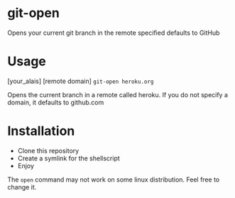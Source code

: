# git-open
Opens your current git branch in the remote specified defaults to GitHub

# Usage

[your_alais] [remote domain]
`git-open heroku.org` 

Opens the current branch in a remote called heroku. If you do not specify a domain, it defaults to github.com

# Installation 

- Clone this repository 
- Create a symlink for the shellscript 
- Enjoy

The `open` command may not work on some linux distribution. Feel free to change it. 
